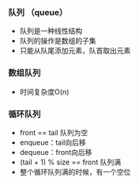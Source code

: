 ### 队列 （queue）
- 队列是一种线性结构
- 队列的操作是数组的子集
- 只能从队尾添加元素，队首取出元素
### 数组队列
- 时间复杂度O(n)
### 循环队列
- front == tail 队列为空
- enqueue：tail向后移
- dequeue：front向后移
- (tail + 1) % size == front 队列满
- 整个循环队列满的时候，有一个空位